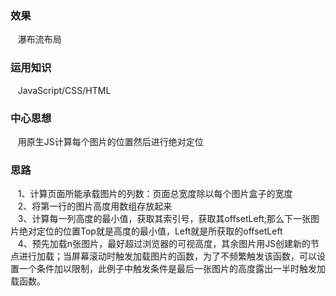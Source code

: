 ### 效果
    瀑布流布局
### 运用知识
    JavaScript/CSS/HTML
### 中心思想
    用原生JS计算每个图片的位置然后进行绝对定位
### 思路
    1、计算页面所能承载图片的列数：页面总宽度除以每个图片盒子的宽度</br>
    2、将第一行的图片高度用数组存放起来</br>
    3、计算每一列高度的最小值，获取其索引号，获取其offsetLeft;那么下一张图片绝对定位的位置Top就是高度的最小值，Left就是所获取的offsetLeft</br>
    4、预先加载n张图片，最好超过浏览器的可视高度，其余图片用JS创建新的节点进行加载；当屏幕滚动时触发加载图片的函数，为了不频繁触发该函数，可以设置一个条件加以限制，此例子中触发条件是最后一张图片的高度露出一半时触发加载函数。</br>
  
